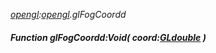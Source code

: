 _[opengl](../../modules/opengl/opengl-module.md):[opengl](../../modules/opengl/opengl-module.md).glFogCoordd_
##### Function glFogCoordd:Void( coord:[GLdouble](../../modules/opengl/opengl-gldouble.md) )
